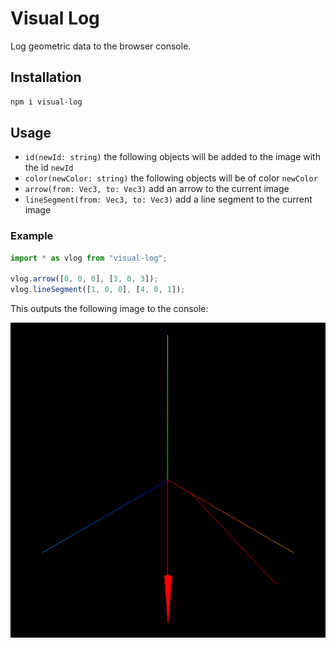 # Visual Log

Log geometric data to the browser console.

## Installation

```sh
npm i visual-log
```

## Usage

-   `id(newId: string)` the following objects will be added to the image with the id `newId`
-   `color(newColor: string)` the following objects will be of color `newColor`
-   `arrow(from: Vec3, to: Vec3)` add an arrow to the current image
-   `lineSegment(from: Vec3, to: Vec3)` add a line segment to the current image

### Example

```js
import * as vlog from "visual-log";

vlog.arrow([0, 0, 0], [3, 0, 3]);
vlog.lineSegment([1, 0, 0], [4, 0, 1]);
```

This outputs the following image to the console:

![output](img.png)
